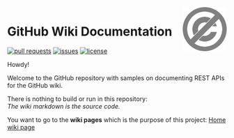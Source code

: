 <a href="./LICENSE.md">
<img src="./images/public-domain.svg" alt="Public Domain"
align="right" width="20%" height="auto"/>
</a>

# GitHub Wiki Documentation

[![pull requests](https://img.shields.io/github/issues-pr/binkley/wiki-docs.svg)](https://github.com/binkley/wiki-docs/pulls)
[![issues](https://img.shields.io/github/issues/binkley/wiki-docs.svg)](https://github.com/binkley/wiki-docs/issues/)
[![license](https://img.shields.io/badge/license-Public%20Domain-blue.svg)](http://unlicense.org/)

Howdy!

Welcome to the GitHub repository with samples on documenting REST APIs for the
GitHub wiki.

There is nothing to build or run in this repository:<br/>
_The wiki markdown is the source code._

You want to go to the **wiki pages** which is the purpose of this project:
[Home wiki page](//github.com/binkley/wiki-docs/wiki)
